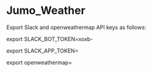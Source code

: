 # Jumo_Weather

Export Slack and openweathermap API keys as follows:

export SLACK_BOT_TOKEN=xoxb-<your-bot-token>

export SLACK_APP_TOKEN=<your-app-level-token>

export openweathermap=<your-open-weather-map-token>
